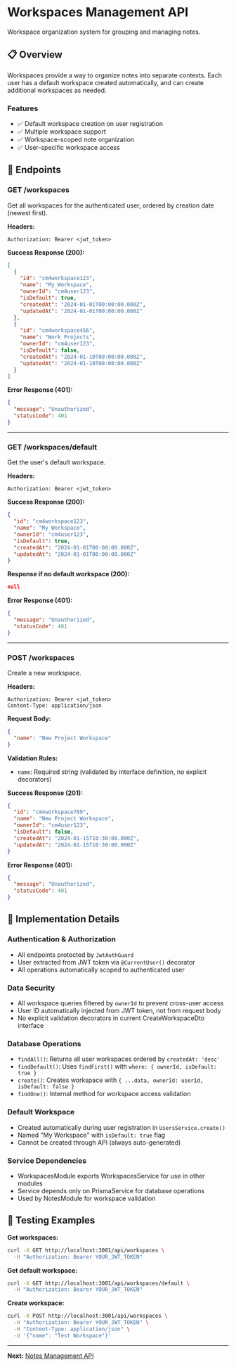 # Workspaces Management API

Workspace organization system for grouping and managing notes.

## 📋 Overview

Workspaces provide a way to organize notes into separate contexts. Each user has a default workspace created automatically, and can create additional workspaces as needed.

### Features
- ✅ Default workspace creation on user registration
- ✅ Multiple workspace support
- ✅ Workspace-scoped note organization
- ✅ User-specific workspace access

## 🔐 Endpoints

### GET /workspaces

Get all workspaces for the authenticated user, ordered by creation date (newest first).

**Headers:**
```
Authorization: Bearer <jwt_token>
```

**Success Response (200):**
```json
[
  {
    "id": "cm4workspace123",
    "name": "My Workspace",
    "ownerId": "cm4user123", 
    "isDefault": true,
    "createdAt": "2024-01-01T00:00:00.000Z",
    "updatedAt": "2024-01-01T00:00:00.000Z"
  },
  {
    "id": "cm4workspace456", 
    "name": "Work Projects",
    "ownerId": "cm4user123",
    "isDefault": false,
    "createdAt": "2024-01-10T09:00:00.000Z",
    "updatedAt": "2024-01-10T09:00:00.000Z"
  }
]
```

**Error Response (401):**
```json
{
  "message": "Unauthorized", 
  "statusCode": 401
}
```

---

### GET /workspaces/default

Get the user's default workspace.

**Headers:**
```
Authorization: Bearer <jwt_token>
```

**Success Response (200):**
```json
{
  "id": "cm4workspace123",
  "name": "My Workspace",
  "ownerId": "cm4user123",
  "isDefault": true,
  "createdAt": "2024-01-01T00:00:00.000Z", 
  "updatedAt": "2024-01-01T00:00:00.000Z"
}
```

**Response if no default workspace (200):**
```json
null
```

**Error Response (401):**
```json
{
  "message": "Unauthorized",
  "statusCode": 401
}
```

---

### POST /workspaces

Create a new workspace.

**Headers:**
```
Authorization: Bearer <jwt_token>
Content-Type: application/json
```

**Request Body:**
```json
{
  "name": "New Project Workspace"
}
```

**Validation Rules:**
- `name`: Required string (validated by interface definition, no explicit decorators)

**Success Response (201):**
```json
{
  "id": "cm4workspace789",
  "name": "New Project Workspace", 
  "ownerId": "cm4user123",
  "isDefault": false,
  "createdAt": "2024-01-15T10:30:00.000Z",
  "updatedAt": "2024-01-15T10:30:00.000Z"
}
```

**Error Response (401):**
```json
{
  "message": "Unauthorized",
  "statusCode": 401
}
```

## 🔧 Implementation Details

### Authentication & Authorization
- All endpoints protected by `JwtAuthGuard`
- User extracted from JWT token via `@CurrentUser()` decorator
- All operations automatically scoped to authenticated user

### Data Security
- All workspace queries filtered by `ownerId` to prevent cross-user access
- User ID automatically injected from JWT token, not from request body
- No explicit validation decorators in current CreateWorkspaceDto interface

### Database Operations
- `findAll()`: Returns all user workspaces ordered by `createdAt: 'desc'`
- `findDefault()`: Uses `findFirst()` with `where: { ownerId, isDefault: true }`
- `create()`: Creates workspace with `{ ...data, ownerId: userId, isDefault: false }`
- `findOne()`: Internal method for workspace access validation

### Default Workspace
- Created automatically during user registration in `UsersService.create()`
- Named "My Workspace" with `isDefault: true` flag
- Cannot be created through API (always auto-generated)

### Service Dependencies
- WorkspacesModule exports WorkspacesService for use in other modules
- Service depends only on PrismaService for database operations
- Used by NotesModule for workspace validation

## 🧪 Testing Examples

**Get workspaces:**
```bash
curl -X GET http://localhost:3001/api/workspaces \
  -H "Authorization: Bearer YOUR_JWT_TOKEN"
```

**Get default workspace:**
```bash
curl -X GET http://localhost:3001/api/workspaces/default \
  -H "Authorization: Bearer YOUR_JWT_TOKEN"
```

**Create workspace:**
```bash
curl -X POST http://localhost:3001/api/workspaces \
  -H "Authorization: Bearer YOUR_JWT_TOKEN" \
  -H "Content-Type: application/json" \
  -d '{"name": "Test Workspace"}'
```

---

**Next:** [Notes Management API](./04-notes.md)
